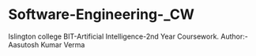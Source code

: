 # Software-Engineering-_CW
Islington college BIT-Artificial Intelligence-2nd Year Coursework.
Author:-Aasutosh Kumar Verma

